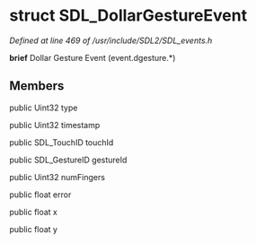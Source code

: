 # struct SDL_DollarGestureEvent

*Defined at line 469 of /usr/include/SDL2/SDL_events.h*



**brief** Dollar Gesture Event (event.dgesture.*)



## Members

public Uint32 type

public Uint32 timestamp

public SDL_TouchID touchId

public SDL_GestureID gestureId

public Uint32 numFingers

public float error

public float x

public float y



